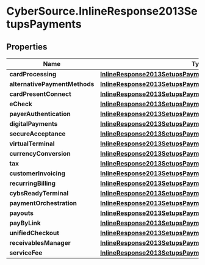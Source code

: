 # CyberSource.InlineResponse2013SetupsPayments

## Properties
Name | Type | Description | Notes
------------ | ------------- | ------------- | -------------
**cardProcessing** | [**InlineResponse2013SetupsPaymentsCardProcessing**](InlineResponse2013SetupsPaymentsCardProcessing.md) |  | [optional] 
**alternativePaymentMethods** | [**InlineResponse2013SetupsPaymentsAlternativePaymentMethods**](InlineResponse2013SetupsPaymentsAlternativePaymentMethods.md) |  | [optional] 
**cardPresentConnect** | [**InlineResponse2013SetupsPaymentsCardProcessing**](InlineResponse2013SetupsPaymentsCardProcessing.md) |  | [optional] 
**eCheck** | [**InlineResponse2013SetupsPaymentsCardProcessing**](InlineResponse2013SetupsPaymentsCardProcessing.md) |  | [optional] 
**payerAuthentication** | [**InlineResponse2013SetupsPaymentsCardProcessing**](InlineResponse2013SetupsPaymentsCardProcessing.md) |  | [optional] 
**digitalPayments** | [**InlineResponse2013SetupsPaymentsDigitalPayments**](InlineResponse2013SetupsPaymentsDigitalPayments.md) |  | [optional] 
**secureAcceptance** | [**InlineResponse2013SetupsPaymentsCardProcessing**](InlineResponse2013SetupsPaymentsCardProcessing.md) |  | [optional] 
**virtualTerminal** | [**InlineResponse2013SetupsPaymentsCardProcessing**](InlineResponse2013SetupsPaymentsCardProcessing.md) |  | [optional] 
**currencyConversion** | [**InlineResponse2013SetupsPaymentsCardProcessing**](InlineResponse2013SetupsPaymentsCardProcessing.md) |  | [optional] 
**tax** | [**InlineResponse2013SetupsPaymentsDigitalPayments**](InlineResponse2013SetupsPaymentsDigitalPayments.md) |  | [optional] 
**customerInvoicing** | [**InlineResponse2013SetupsPaymentsDigitalPayments**](InlineResponse2013SetupsPaymentsDigitalPayments.md) |  | [optional] 
**recurringBilling** | [**InlineResponse2013SetupsPaymentsCardProcessing**](InlineResponse2013SetupsPaymentsCardProcessing.md) |  | [optional] 
**cybsReadyTerminal** | [**InlineResponse2013SetupsPaymentsCardProcessing**](InlineResponse2013SetupsPaymentsCardProcessing.md) |  | [optional] 
**paymentOrchestration** | [**InlineResponse2013SetupsPaymentsDigitalPayments**](InlineResponse2013SetupsPaymentsDigitalPayments.md) |  | [optional] 
**payouts** | [**InlineResponse2013SetupsPaymentsCardProcessing**](InlineResponse2013SetupsPaymentsCardProcessing.md) |  | [optional] 
**payByLink** | [**InlineResponse2013SetupsPaymentsDigitalPayments**](InlineResponse2013SetupsPaymentsDigitalPayments.md) |  | [optional] 
**unifiedCheckout** | [**InlineResponse2013SetupsPaymentsDigitalPayments**](InlineResponse2013SetupsPaymentsDigitalPayments.md) |  | [optional] 
**receivablesManager** | [**InlineResponse2013SetupsPaymentsDigitalPayments**](InlineResponse2013SetupsPaymentsDigitalPayments.md) |  | [optional] 
**serviceFee** | [**InlineResponse2013SetupsPaymentsCardProcessing**](InlineResponse2013SetupsPaymentsCardProcessing.md) |  | [optional] 


